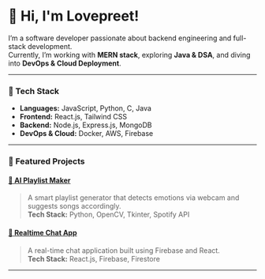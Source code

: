 # 👋 Hi, I'm Lovepreet!

I’m a software developer passionate about backend engineering and full-stack development.  
Currently, I’m working with **MERN stack**, exploring **Java & DSA**, and diving into **DevOps & Cloud Deployment**.

---

### 🔧 Tech Stack
- **Languages:** JavaScript, Python, C, Java  
- **Frontend:** React.js, Tailwind CSS  
- **Backend:** Node.js, Express.js, MongoDB  
- **DevOps & Cloud:** Docker, AWS, Firebase  

---

### 📌 Featured Projects
#### [🎵 AI Playlist Maker](https://github.com/Xannyy01/ai-playlist-maker)
> A smart playlist generator that detects emotions via webcam and suggests songs accordingly.  
> **Tech Stack:** Python, OpenCV, Tkinter, Spotify API  

#### [💬 Realtime Chat App](https://github.com/Xannyy01/react-firebase-chat)
> A real-time chat application built using Firebase and React.  
> **Tech Stack:** React.js, Firebase, Firestore  

---


